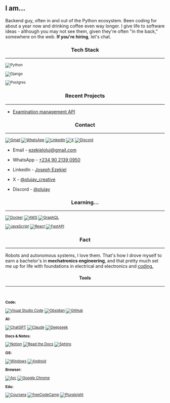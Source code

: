 ## I am...
<!--
**joseph-ezekiel/joseph-ezekiel** is a ✨ _special_ ✨ repository because its `README.md` (this file) appears on your GitHub profile.

Here are some ideas to get you started:

- 🔭 I’m currently working on ...
- 🌱 I’m currently learning ...
- 👯 I’m looking to collaborate on ...
- 🤔 I’m looking for help with ...
- 💬 Ask me about ...
- 📫 How to reach me: ...
- 😄 Pronouns: ...
- ⚡ Fun fact: ...
-->

Backend guy, often in and out of the Python ecosystem. Been coding for about a year now and drinking coffee even way longer. I give life to software ideas - although you may not see them, given they're often "in the back," somewhere on the web. **If you're hiring**, let's chat.

### <center>Tech Stack</center>

---

<sub>

![Python](https://img.shields.io/badge/Python-3776AB?logo=python&logoColor=fff)

![Django](https://img.shields.io/badge/Django-%23092E20.svg?logo=django&logoColor=white) 

![Postgres](https://img.shields.io/badge/Postgres-%23316192.svg?logo=postgresql&logoColor=white)

</sub>

### <center>Recent Projects</center>

---

- [Examination management API](https://github.com/joseph-ezekiel/vmlc_api)

### <center>Contact</center>

---

<sub>

 [![Gmail](https://img.shields.io/badge/Gmail-D14836?logo=gmail&logoColor=white)](ezekieloluj@gmail.com) [![WhatsApp](https://img.shields.io/badge/WhatsApp-25D366?logo=whatsapp&logoColor=white)](https://wa.me/qr/O65P4ANF2TQ7E1) [![LinkedIn](https://custom-icon-badges.demolab.com/badge/LinkedIn-0A66C2?logo=linkedin-white&logoColor=fff)](https://www.linkedin.com/in/joseph-ezekiel-profile/) [![X](https://img.shields.io/badge/X-%23000000.svg?logo=X&logoColor=white)](https://x.com/olujay_creative) 
[![Discord](https://img.shields.io/badge/Discord-%235865F2.svg?&logo=discord&logoColor=white)](https://discord.com/users/931582976272236564)

</sub>

- Email - ezekieloluj@gmail.com

- WhatsApp - [+234 90 2139 0950](https://wa.me/qr/O65P4ANF2TQ7E1)

- LinkedIn - [Joseph Ezekiel](https://www.linkedin.com/in/joseph-ezekiel-profile/) 

- X - [@olujay_creative](https://x.com/olujay_creative)

- Discord - [@olujay](https://discord.com/users/931582976272236564)

### <center>Learning...</center>

---

<sub>

[![Docker](https://img.shields.io/badge/Docker-2496ED?logo=docker&logoColor=fff)](#) [![AWS](https://custom-icon-badges.demolab.com/badge/AWS-%23FF9900.svg?logo=aws&logoColor=white)](#) [![GraphQL](https://img.shields.io/badge/GraphQL-E10098?logo=graphql&logoColor=fff)](#)

[![JavaScript](https://img.shields.io/badge/JavaScript-F7DF1E?logo=javascript&logoColor=000)](#) [![React](https://img.shields.io/badge/React-%2320232a.svg?logo=react&logoColor=%2361DAFB)](#) [![FastAPI](https://img.shields.io/badge/FastAPI-009485.svg?logo=fastapi&logoColor=white)](#) 

</sub>

### <center>**Fact**</center>

---

Robots and autonomous systems, I love them. That's how I drove myself to earn a bachelor's in **mechatronics engineering**, and that pretty much set me up for life with foundations in electrical and electronics and <u>coding.</u>


#### <center>Tools</center>

---

<br>

<sub>

**Code:**

[![Visual Studio Code](https://custom-icon-badges.demolab.com/badge/Visual%20Studio%20Code-0078d7.svg?logo=vsc&logoColor=white)](#) [![Obsidian](https://img.shields.io/badge/Obsidian-%23483699.svg?&logo=obsidian&logoColor=white)](#) [![GitHub](https://img.shields.io/badge/GitHub-%23121011.svg?logo=github&logoColor=white)](#)


**AI:**

[![ChatGPT](https://img.shields.io/badge/ChatGPT-74aa9c?logo=openai&logoColor=white)](#) [![Claude](https://img.shields.io/badge/Claude-D97757?logo=claude&logoColor=fff)](#) [![Deepseek](https://custom-icon-badges.demolab.com/badge/Deepseek-4D6BFF?logo=deepseek&logoColor=fff)](#)

**Docs & Notes:**

[![Notion](https://img.shields.io/badge/Notion-000?logo=notion&logoColor=fff)](#) [![Read the Docs](https://img.shields.io/badge/Read%20the%20Docs-8CA1AF?logo=readthedocs&logoColor=fff)](#) [![Sphinx](https://img.shields.io/badge/Sphinx-000?logo=sphinx&logoColor=fff)](#)

**OS:**

[![Windows](https://custom-icon-badges.demolab.com/badge/Windows-0078D6?logo=windows11&logoColor=white)](#) [![Android](https://img.shields.io/badge/Android-3DDC84?logo=android&logoColor=white)](#)

**Browser:**

[![Arc](https://img.shields.io/badge/Arc-FCBFBD?logo=arc&logoColor=000)](#) [![Google Chrome](https://img.shields.io/badge/Google%20Chrome-4285F4?logo=GoogleChrome&logoColor=white)](#)

**Edu:**

[![Coursera](https://img.shields.io/badge/Coursera-0056D2?logo=coursera&logoColor=fff)](#) [![freeCodeCamp](https://img.shields.io/badge/freeCodeCamp-0A0A23?logo=freecodecamp&logoColor=fff)](#) [![Pluralsight](https://img.shields.io/badge/Pluralsight-F15B2A?logo=pluralsight&logoColor=fff)](#)

</sub>

